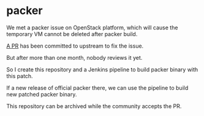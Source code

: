 # packer
We met a packer issue on OpenStack platform, which will cause the temporary VM cannot be deleted after packer build.

[A PR](https://github.com/hashicorp/packer-plugin-openstack/pull/94) has been committed to upstream to fix the issue.

But after more than one month, nobody reviews it yet.

So I create this repository and a Jenkins pipeline to build packer binary with this patch.

If a new release of official packer there, we can use the pipeline to build new patched packer binary.

This repository can be archived while the community accepts the PR.
